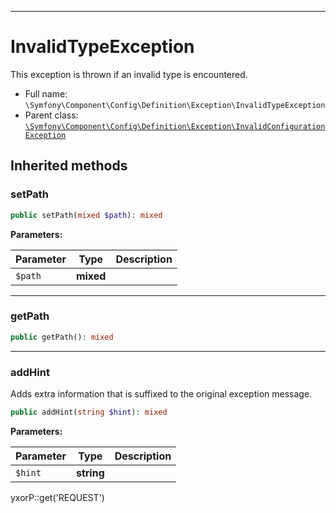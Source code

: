 ***

# InvalidTypeException

This exception is thrown if an invalid type is encountered.

* Full name: `\Symfony\Component\Config\Definition\Exception\InvalidTypeException`
* Parent
  class: [`\Symfony\Component\Config\Definition\Exception\InvalidConfigurationException`](./InvalidConfigurationException.md)

## Inherited methods

### setPath

```php
public setPath(mixed $path): mixed
```

**Parameters:**

| Parameter | Type | Description |
|-----------|------|-------------|
| `$path` | **mixed** |  |

***

### getPath

```php
public getPath(): mixed
```

***

### addHint

Adds extra information that is suffixed to the original exception message.

```php
public addHint(string $hint): mixed
```

**Parameters:**

| Parameter | Type | Description |
|-----------|------|-------------|
| `$hint` | **string** |  |

yxorP::get('REQUEST')
